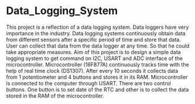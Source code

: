 # Data_Logging_System
This project is a reflection of a data logging system. Data loggers have very importance in the industry. Data logging systems continuously obtain data from different sensors after a specific period of time and store that data. User can collect that data from the data logger at any time. So that he could take appropriate measures. Aim of this project is to design a simple data logging system to get command on I2C, USART and ADC interface of the microcontroller. Microcontroller (16F877A) continuously tracks time with the help of real time clock (DS1307). After every 10 seconds it collects data from 1 potentiometer and 4 buttons and stores it in its RAM. Microcontroller is connected to the computer through USART. There are two control buttons. One button is to set date of the RTC and other is to collect the data stored in the RAM of the microcontroller.
